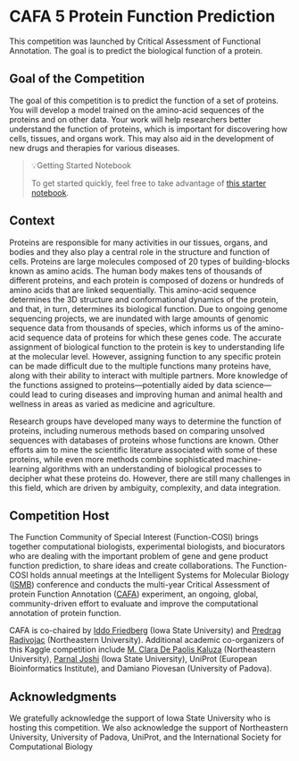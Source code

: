 # CAFA 5 Protein Function Prediction

This competition was launched by Critical Assessment of Functional Annotation. The goal is to predict the biological function of a protein.

## **Goal of the Competition**

The goal of this competition is to predict the function of a set of proteins. You will develop a model trained on the amino-acid sequences of the proteins and on other data. Your work will help researchers better understand the function of proteins, which is important for discovering how cells, tissues, and organs work. This may also aid in the development of new drugs and therapies for various diseases.

> 💡Getting Started Notebook
>
> To get started quickly, feel free to take advantage of [this starter notebook](https://kaggle.com/code/gusthema/cafa-5-protein-function-with-tensorflow/notebook).

## **Context**

Proteins are responsible for many activities in our tissues, organs, and bodies and they also play a central role in the structure and function of cells. Proteins are large molecules composed of 20 types of building-blocks known as amino acids. The human body makes tens of thousands of different proteins, and each protein is composed of dozens or hundreds of amino acids that are linked sequentially. This amino-acid sequence determines the 3D structure and conformational dynamics of the protein, and that, in turn, determines its biological function. Due to ongoing genome sequencing projects, we are inundated with large amounts of genomic sequence data from thousands of species, which informs us of the amino-acid sequence data of proteins for which these genes code. The accurate assignment of biological function to the protein is key to understanding life at the molecular level. However, assigning function to any specific protein can be made difficult due to the multiple functions many proteins have, along with their ability to interact with multiple partners. More knowledge of the functions assigned to proteins—potentially aided by data science—could lead to curing diseases and improving human and animal health and wellness in areas as varied as medicine and agriculture.

Research groups have developed many ways to determine the function of proteins, including numerous methods based on comparing unsolved sequences with databases of proteins whose functions are known. Other efforts aim to mine the scientific literature associated with some of these proteins, while even more methods combine sophisticated machine-learning algorithms with an understanding of biological processes to decipher what these proteins do. However, there are still many challenges in this field, which are driven by ambiguity, complexity, and data integration.

## **Competition Host**

The Function Community of Special Interest (Function-COSI) brings together computational biologists, experimental biologists, and biocurators who are dealing with the important problem of gene and gene product function prediction, to share ideas and create collaborations. The Function-COSI holds annual meetings at the Intelligent Systems for Molecular Biology ([ISMB](https://www.iscb.org/ismbeccb2023)) conference and conducts the multi-year Critical Assessment of protein Function Annotation ([CAFA](https://biofunctionprediction.org/)) experiment, an ongoing, global, community-driven effort to evaluate and improve the computational annotation of protein function.

CAFA is co-chaired by [Iddo Friedberg](https://friedberglab.net/) (Iowa State University) and [Predrag Radivojac](https://www.ccs.neu.edu/home/radivojac/) (Northeastern University). Additional academic co-organizers of this Kaggle competition include [M. Clara De Paolis Kaluza](http://claradepaolis.com/) (Northeastern University), [Parnal Joshi](https://www.bcb.iastate.edu/people/parnal-joshi) (Iowa State University), UniProt (European Bioinformatics Institute), and Damiano Piovesan (University of Padova).

## **Acknowledgments**

We gratefully acknowledge the support of Iowa State University who is hosting this competition. We also acknowledge the support of Northeastern University, University of Padova, UniProt, and the International Society for Computational Biology
